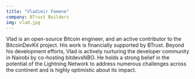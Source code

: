```yaml
---
title: "Vladimir Fomene"
company: BTrust Builders
img: vlad.jpg
---
```


Vlad is an open-source Bitcoin engineer, and an active contributor to the BitcoinDevKit project. His work is financially supported by BTrust. Beyond his development efforts, Vlad is actively nurturing the developer community in Nairobi by co-hosting bitdevsNBO. He holds a strong belief in the potential of the Lightning Network to address numerous challenges across the continent and is highly optimistic about its impact.